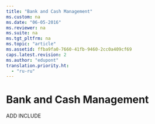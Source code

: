 ```yaml
---
title: "Bank and Cash Management"
ms.custom: na
ms.date: "06-05-2016"
ms.reviewer: na
ms.suite: na
ms.tgt_pltfrm: na
ms.topic: "article"
ms.assetid: ffba9fa0-7660-41fb-9460-2cc0a409cf69
caps.latest.revision: 2
ms.author: "edupont"
translation.priority.ht: 
  - "ru-ru"
---
```

# Bank and Cash Management
ADD INCLUDE<!--[!INCLUDE[emptyBookNodeText](../../Finance/includes/emptybooknodetext_md.md)]-->
